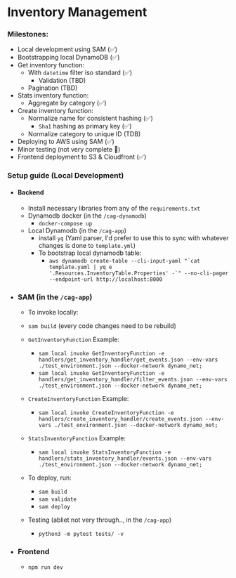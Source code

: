 # Inventory Management

### Milestones:
- Local development using SAM (✅)
- Bootstrapping local DynamoDB (✅)
- Get inventory function:
	- With `datetime` filter iso standard (✅)
		- Validation (TBD)
	- Pagination (TBD)
-  Stats inventory function:
	- Aggregate by category (✅)
-  Create inventory function:
	- Normalize name for consistent hashing (✅)
		- `Sha1` hashing as primary key (✅)
	- Normalize category to unique ID (TDB)
- Deploying to AWS using SAM (✅)
- Minor testing (not very complete 😬)
- Frontend deployment to S3 & Cloudfront (✅)


### Setup guide (Local Development)

- #### Backend
  - Install necessary libraries from any of the `requirements.txt`
  - Dynamodb docker (in the `/cag-dynamodb`)
    - `docker-compose up`
  - Local Dynamodb (in the `/cag-app`)
    - install `yq` (Yaml parser, I'd prefer to use this to sync with whatever changes is done to `template.yml`)
    - To bootstrap local dynamodb table:
      - ```aws dynamodb create-table --cli-input-yaml "`cat template.yaml | yq e '.Resources.InventoryTable.Properties' -`" --no-cli-pager --endpoint-url http://localhost:8000```
      
- ### SAM (in the `/cag-app`)
	- To invoke locally:
    - `sam build` (every code changes need to be rebuild)
    - `GetInventoryFunction` Example:
      - ```sam local invoke GetInventoryFunction -e handlers/get_inventory_handler/get_events.json --env-vars ./test_environment.json --docker-network dynamo_net;```
      - ```sam local invoke GetInventoryFunction -e handlers/get_inventory_handler/filter_events.json --env-vars ./test_environment.json --docker-network dynamo_net;```
    - `CreateInventoryFunction` Example:
      - ```sam local invoke CreateInventoryFunction -e handlers/create_inventory_handler/create_events.json --env-vars ./test_environment.json --docker-network dynamo_net;```
    - `StatsInventoryFunction` Example:
      - ```sam local invoke StatsInventoryFunction -e handlers/stats_inventory_handler/events.json --env-vars ./test_environment.json --docker-network dynamo_net;```
	- To deploy, run:
	  - `sam build`
	  - `sam validate`
	  - `sam deploy`

  - Testing (abliet not very through.., in the `/cag-app`)
    - `python3 -m pytest tests/ -v`

- ### Frontend
  - `npm run dev`
